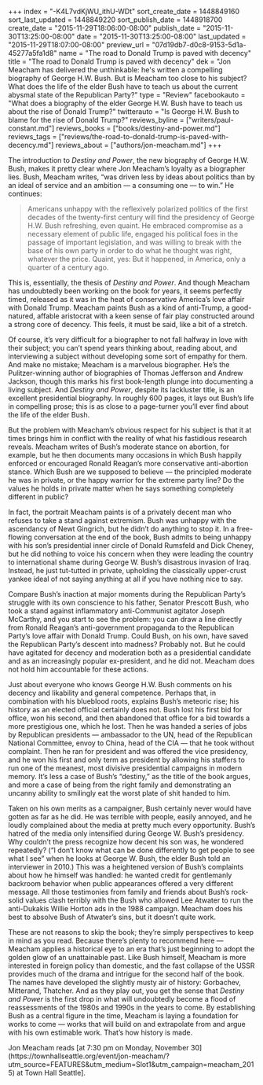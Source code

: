 +++
index = "-K4L7vdKjWU_ithU-WDt"
sort_create_date = 1448849160
sort_last_updated = 1448849220
sort_publish_date = 1448918700
create_date = "2015-11-29T18:06:00-08:00"
publish_date = "2015-11-30T13:25:00-08:00"
date = "2015-11-30T13:25:00-08:00"
last_updated = "2015-11-29T18:07:00-08:00"
preview_url = "07d19db7-d0c8-9153-5d1a-45277a5fa1d8"
name = "The road to Donald Trump is paved with decency"
title = "The road to Donald Trump is paved with decency"
dek = "Jon Meacham has delivered the unthinkable: he's written a compelling biography of George H.W. Bush. But is Meacham too close to his subject? What does the life of the elder Bush have to teach us about the current abysmal state of the Republican Party?"
type = "Review"
facebookauto = "What does a biography of the elder George H.W. Bush have to teach us about the rise of Donald Trump?"
twitterauto = "Is George H.W. Bush to blame for the rise of Donald Trump?"
reviews_byline = ["writers/paul-constant.md"]
reviews_books = ["books/destiny-and-power.md"]
reviews_tags = ["reviews/the-road-to-donald-trump-is-paved-with-decency.md"]
reviews_about = ["authors/jon-meacham.md"]
+++

The introduction to *Destiny and Power*, the new biography of George H.W. Bush, makes it pretty clear where Jon Meacham’s loyalty as a biographer lies. Bush, Meacham writes, “was driven less by ideas about politics than by an ideal of service and an ambition — a consuming one — to win.” He continues:

<blockquote>Americans unhappy with the reflexively polarized politics of the first decades of the twenty-first century will find the presidency of George H.W. Bush refreshing, even quaint. He embraced compromise as a necessary element of public life, engaged his political foes in the passage of important legislation, and was willing to break with the base of his own party in order to do what he thought was right, whatever the price. Quaint, yes: But it happened, in America, only a quarter of a century ago.</blockquote>

This is, essentially, the thesis of *Destiny and Power*. And though Meacham has undoubtedly been working on the book for years, it seems perfectly timed, released as it was in the heat of conservative America’s love affair with Donald Trump. Meacham paints Bush as a kind of anti-Trump, a good-natured, affable aristocrat with a keen sense of fair play constructed around a strong core of decency. This feels, it must be said, like a bit of a stretch.

Of course, it’s very difficult for a biographer to not fall halfway in love with their subject; you can’t spend years thinking about, reading about, and interviewing a subject without developing some sort of empathy for them. And make no mistake; Meacham is a marvelous biographer. He’s the Pulitzer-winning author of biographies of Thomas Jefferson and Andrew Jackson, though this marks his first book-length plunge into documenting a living subject. And *Destiny and Power*, despite its lackluster title, is an excellent presidential biography. In roughly 600 pages, it lays out Bush’s life in compelling prose; this is as close to a page-turner you’ll ever find about the life of the elder Bush. 

But the problem with Meacham’s obvious respect for his subject is that it at times brings him in conflict with the reality of what his fastidious research reveals. Meacham writes of Bush’s moderate stance on abortion, for example, but he then documents many occasions in which Bush happily enforced or encouraged Ronald Reagan’s more conservative anti-abortion stance. Which Bush are we supposed to believe — the principled moderate he was in private, or the happy warrior for the extreme party line? Do the values he holds in private matter when he says something completely different in public?

In fact, the portrait Meacham paints is of a privately decent man who refuses to take a stand against extremism. Bush was unhappy with the ascendancy of Newt Gingrich, but he didn’t do anything to stop it. In a free-flowing conversation at the end of the book, Bush admits to being unhappy with his son’s presidential inner circle of Donald Rumsfeld and Dick Cheney, but he did nothing to voice his concern when they were leading the country to international shame during George W. Bush’s disastrous invasion of Iraq. Instead, he just tut-tutted in private, upholding the classically upper-crust yankee ideal of not saying anything at all if you have nothing nice to say. 

Compare Bush’s inaction at major moments during the Republican Party’s struggle with its own conscience to his father, Senator Prescott Bush, who took a stand against inflammatory anti-Communist agitator Joseph McCarthy, and you start to see the problem: you can draw a line directly from Ronald Reagan’s anti-government propaganda to the Republican Party’s love affair with Donald Trump. Could Bush, on his own, have saved the Republican Party’s descent into madness? Probably not. But he could have agitated for decency and moderation both as a presidential candidate and as an increasingly popular ex-president, and he did not. Meacham does not hold him accountable for these actions.

Just about everyone who knows George H.W. Bush comments on his decency and likability and general competence. Perhaps that, in combination with his blueblood roots, explains Bush’s meteoric rise; his history as an elected official certainly does not. Bush lost his first bid for office, won his second, and then abandoned that office for a bid towards a more prestigious one, which he lost. Then he was handed a series of jobs by Republican presidents — ambassador to the UN, head of the Republican National Committee, envoy to China, head of the CIA — that he took without complaint. Then he ran for president and was offered the vice presidency, and he won his first and only term as president by allowing his staffers to run one of the meanest, most divisive presidential campaigns in modern memory. It’s less a case of Bush’s “destiny,” as the title of the book argues, and more a case of being from the right family and demonstrating an uncanny ability to smilingly eat the worst plate of shit handed to him.

Taken on his own merits as a campaigner, Bush certainly never would have gotten as far as he did. He was terrible with people, easily annoyed, and he loudly complained about the media at pretty much every opportunity. Bush’s hatred of the media only intensified during George W. Bush’s presidency. Why couldn’t the press recognize how decent his son was, he wondered repeatedly? (“I don’t know what can be done differently to get people to see what I see” when he looks at George W. Bush, the elder Bush told an interviewer in 2010.) This was a heightened version of Bush’s complaints about how he himself was handled: he wanted credit for gentlemanly backroom behavior when public appearances offered a very different message. All those testimonies from family and friends about Bush’s rock-solid values clash terribly with the Bush who allowed Lee Atwater to run the anti-Dukakis Willie Horton ads in the 1988 campaign. Meacham does his best to absolve Bush of Atwater’s sins, but it doesn’t quite work.

These are not reasons to skip the book; they’re simply perspectives to keep in mind as you read. Because there’s plenty to recommend here — Meacham applies a historical eye to an era that’s just beginning to adopt the golden glow of an unattainable past. Like Bush himself, Meacham is more interested in foreign policy than domestic, and the fast collapse of the USSR provides much of the drama and intrigue for the second half of the book. The names have developed the slightly musty air of history: Gorbachev, Mitterand, Thatcher. And as they play out, you get the sense that *Destiny and Power* is the first drop in what will undoubtedly become a flood of reassessments of the 1980s and 1990s in the years to come. By establishing Bush as a central figure in the time, Meacham is laying a foundation for works to come — works that will build on and extrapolate from and argue with his own estimable work. That’s how history is made.

<p class="footer">Jon Meacham reads [at 7:30 pm on Monday, November 30](https://townhallseattle.org/event/jon-meacham/?utm_source=FEATURES&utm_medium=Slot1&utm_campaign=meacham_2015) at Town Hall Seattle]. </p>